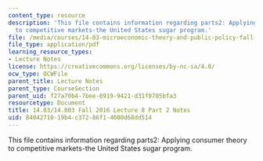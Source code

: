 ```yaml
---
content_type: resource
description: 'This file contains information regarding parts2: Applying consumer theory
  to competitive markets-the United States sugar program.'
file: /media/courses/14-03-microeconomic-theory-and-public-policy-fall-2016/8404271019b4c37286f14000d68dd514_MIT14_03F16_lec8Part2.pdf
file_type: application/pdf
learning_resource_types:
- Lecture Notes
license: https://creativecommons.org/licenses/by-nc-sa/4.0/
ocw_type: OCWFile
parent_title: Lecture Notes
parent_type: CourseSection
parent_uid: f27a70b4-7bee-6919-9421-d31f0705bfa3
resourcetype: Document
title: 14.03/14.003 Fall 2016 Lecture 8 Part 2 Notes
uid: 84042710-19b4-c372-86f1-4000d68dd514
---
```

This file contains information regarding parts2: Applying consumer theory to competitive markets-the United States sugar program.